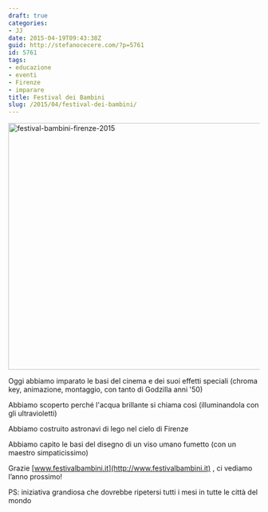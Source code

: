 ```yaml
---
draft: true
categories:
- JJ
date: 2015-04-19T09:43:38Z
guid: http://stefanocecere.com/?p=5761
id: 5761
tags:
- educazione
- eventi
- Firenze
- imparare
title: Festival dei Bambini
slug: /2015/04/festival-dei-bambini/
---
```


<img class="alignnone size-large wp-image-5762" src="http://stefanocecere.com/wp-content/uploads/sites/3/2015/04/festival-bambini-firenze-2015-1024x768.jpg" alt="festival-bambini-firenze-2015" width="660" height="495" srcset="http://stefanocecere.com/wp-content/uploads/sites/3/2015/04/festival-bambini-firenze-2015-1024x768.jpg 1024w, http://stefanocecere.com/wp-content/uploads/sites/3/2015/04/festival-bambini-firenze-2015-300x225.jpg 300w" sizes="(max-width: 660px) 100vw, 660px" />

Oggi abbiamo imparato le basi del cinema e dei suoi effetti speciali (chroma key, animazione, montaggio, con tanto di Godzilla anni '50)

Abbiamo scoperto perché l'acqua brillante si chiama così (illuminandola con gli ultravioletti)

Abbiamo costruito astronavi di lego nel cielo di Firenze

Abbiamo capito le basi del disegno di un viso umano fumetto (con un maestro simpaticissimo)

Grazie [www.festivalbambini.it](http://www.festivalbambini.it) , ci vediamo l’anno prossimo!

PS: iniziativa grandiosa che dovrebbe ripetersi tutti i mesi in tutte le città del mondo